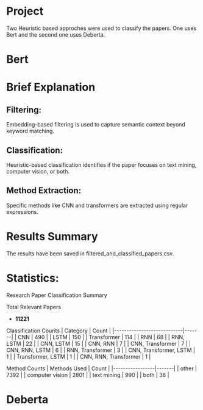 # Project
Two Heuristic based approches were used to classify the papers. One uses Bert and the second one uses Deberta.
# Bert
# Brief Explanation
## Filtering: 
Embedding-based filtering is used to capture semantic context beyond keyword matching.
## Classification: 
Heuristic-based classification identifies if the paper focuses on text mining, computer vision, or both.
## Method Extraction: 
Specific methods like CNN and transformers are extracted using regular expressions.
# Results Summary
The results have been saved in filtered_and_classified_papers.csv.
# Statistics:
 Research Paper Classification Summary

 Total Relevant Papers
- **11221**

 Classification Counts
| Category                   | Count |
|----------------------------|-------|
| CNN                        | 490   |
| LSTM                       | 150   |
| Transformer                | 114   |
| RNN                        | 68    |
| RNN, LSTM                  | 22    |
| CNN, LSTM                  | 15    |
| CNN, RNN                   | 7     |
| CNN, Transformer           | 7     |
| CNN, RNN, LSTM             | 6     |
| RNN, Transformer           | 3     |
| CNN, Transformer, LSTM     | 1     |
| Transformer, LSTM          | 1     |
| CNN, RNN, Transformer      | 1     |

 Method Counts
| Methods Used    | Count |
|-----------------|-------|
| other           | 7392  |
| computer vision | 2801  |
| text mining     | 990   |
| both            | 38    |








# Deberta






